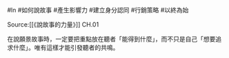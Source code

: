 #ln #如何說故事 #產生影響力 #建立身分認同 #行銷策略 #以終為始 

Source:[[《說故事的力量》]] CH.01

在說願景故事時，一定要把重點放在聽者「能得到什麼」，而不只是自己「想要追求什麼」。唯有這樣才能引發聽者的共鳴。
